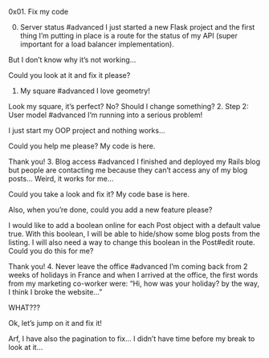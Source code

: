 0x01. Fix my code

0. Server status
#advanced
I just started a new Flask project and the first thing I’m putting in place is a route for the status of my API (super important for a load balancer implementation).

But I don’t know why it’s not working…

Could you look at it and fix it please?
1. My square
#advanced
I love geometry!

Look my square, it’s perfect? No? Should I change something?
2. Step 2: User model
#advanced
I’m running into a serious problem!

I just start my OOP project and nothing works…

Could you help me please? My code is here.

Thank you!
3. Blog access
#advanced
I finished and deployed my Rails blog but people are contacting me because they can’t access any of my blog posts… Weird, it works for me…

Could you take a look and fix it? My code base is here.

Also, when you’re done, could you add a new feature please?

I would like to add a boolean online for each Post object with a default value true. With this boolean, I will be able to hide/show some blog posts from the listing. I will also need a way to change this boolean in the Post#edit route. Could you do this for me?

Thank you!
4. Never leave the office
#advanced
I’m coming back from 2 weeks of holidays in France and when I arrived at the office, the first words from my marketing co-worker were: “Hi, how was your holiday? by the way, I think I broke the website…”

WHAT???

Ok, let’s jump on it and fix it!

Arf, I have also the pagination to fix… I didn’t have time before my break to look at it…

